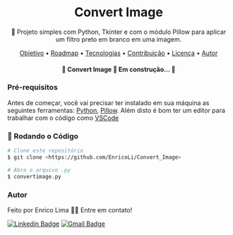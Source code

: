<h1 align="center">Convert Image</h1>

<p align="center">🚀 Projeto simples com Python, Tkinter e com o módulo Pillow para aplicar um filtro preto em branco em uma imagem.</p>

<p align="center">
 <a href="#objetivo">Objetivo</a> •
 <a href="#roadmap">Roadmap</a> • 
 <a href="#tecnologias">Tecnologias</a> • 
 <a href="#contribuicao">Contribuição</a> • 
 <a href="#licenc-a">Licença</a> • 
 <a href="#autor">Autor</a>
</p>

<h4 align="center"> 
	🚧  Convert Image 🚀 Em construção...  🚧
</h4>

### Pré-requisitos

Antes de começar, você vai precisar ter instalado em sua máquina as seguintes ferramentas:
[Python](https://www.python.org/downloads/), [Pillow](https://pillow.readthedocs.io/en/stable/installation.html). 
Além disto é bom ter um editor para trabalhar com o código como [VSCode](https://code.visualstudio.com/)

### 🎲 Rodando o Código

```bash
# Clone este repositório
$ git clone <https://github.com/EnricoLi/Convert_Image>

# Abra o arquivo .py
$ convertimage.py
```
### Autor

Feito por Enrico Lima 👋🏽 Entre em contato!

[![Linkedin Badge](https://img.shields.io/badge/-Enrico-blue?style=flat-square&logo=Linkedin&logoColor=white&link=https://www.linkedin.com/in/enrico-lima-170b3862/)](https://www.linkedin.com/in/enrico-lima-170b3862/) 
[![Gmail Badge](https://img.shields.io/badge/-enricolima.eng@gmail.com-c14438?style=flat-square&logo=Gmail&logoColor=white&link=mailto:enricolima.eng@gmail.com)](mailto:enricolima.eng.com)
